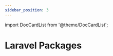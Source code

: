 ```yaml
---
sidebar_position: 3
---
```

import DocCardList from '@theme/DocCardList';

# Laravel Packages

<DocCardList />

